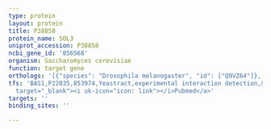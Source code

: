 ```yaml
---
type: protein
layout: protein
title: P38858
protein_name: SOL3
uniprot_accession: P38858
ncbi_gene_id: '856568'
organism: Saccharomyces cerevisiae
function: target gene
orthologs: '[{"species": "Drosophila melanogaster", "id": ["Q9VZ64"]}, {"species": "Caenorhabditis elegans", "id": ["O18229"]}, {"species": "Homo sapiens", "id": ["<a href=\"/protein/o95336\">O95336</a>"]}, {"species": "Mus musculus", "id": ["Q9CQ60"]}, {"species": "Rattus norvegicus", "id": ["G3V8D5"]}]'
tfs: 'BAS1,P22035,853974,Yeastract,experimental interaction detection,&ensp;<a href="https://www.ncbi.nlm.nih.gov/pubmed/?term=21119627%5Buid%5D+OR+24170807%5Buid%5D"
  target="_blank"><i uk-icon="icon: link"></i>Pubmed</a>'
targets: ''
binding_sites: ''

---
```

